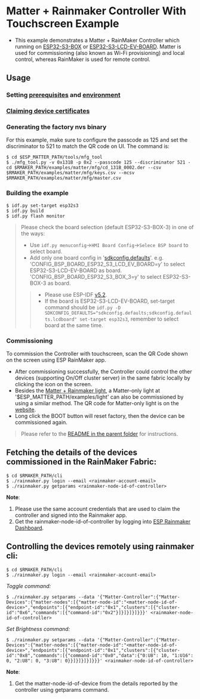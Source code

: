 # Matter + Rainmaker Controller With Touchscreen Example

- This example demonstrates a Matter + RainMaker Controller which running on [ESP32-S3-BOX](https://github.com/espressif/esp-box) or [ESP32-S3-LCD-EV-BOARD](https://github.com/espressif/esp-dev-kits/tree/master/esp32-s3-lcd-ev-board). Matter is used for commissioning (also known as Wi-Fi provisioning) and local control, whereas RainMaker is used for remote control.

## Usage

### Setting [prerequisites](../README.md#prerequisites) and [environment](../README.md#setting-up-the-environment)

### [Claiming device certificates](../README.md#claiming-device-certificates)

### Generating the factory nvs binary

For this example, make sure to configure the passcode as 125 and set the discriminator to 521 to match the QR code on UI. The command is:
```
$ cd $ESP_MATTER_PATH/tools/mfg_tool
$ ./mfg_tool.py -v 0x131B -p 0x2 --passcode 125 --discriminator 521 -cd $RMAKER_PATH/examples/matter/mfg/cd_131B_0002.der --csv $RMAKER_PATH/examples/matter/mfg/keys.csv --mcsv $RMAKER_PATH/examples/matter/mfg/master.csv
```

### Building the example

```
$ idf.py set-target esp32s3
$ idf.py build
$ idf.py flash monitor
```
> Please check the board selection (default ESP32-S3-BOX-3) in one of the ways:
> - Use `idf.py menuconfig`->`HMI Board Config`->`Selece BSP board` to select board.
> - Add only one board config in '[sdkconfig.defaults](matter_controller_with_touchscreen/sdkconfig.defaults)'. e.g. 'CONFIG_BSP_BOARD_ESP32_S3_LCD_EV_BOARD=y' to select ESP32-S3-LCD-EV-BOARD as board. 'CONFIG_BSP_BOARD_ESP32_S3_BOX_3=y' to select ESP32-S3-BOX-3 as board.
>> - Please use ESP-IDF [v5.2](https://github.com/espressif/esp-idf/tree/v5.2).
>> - If the board is ESP32-S3-LCD-EV-BOARD, set-target command should be `idf.py -D SDKCONFIG_DEFAULTS="sdkconfig.defaults;sdkconfig.defaults.lcdboard" set-target esp32s3`, remember to select board at the same time.

### Commissioning

To commission the Controller with touchscreen, scan the QR Code shown on the screen using ESP RainMaker app.
- After commissioning successfully, the Controller could control the other devices (supporting On/Off cluster server) in the same fabric locally by clicking the icon on the screen.
- Besides the [Matter + Rainmaker light](../matter_light/), a Matter-only light at '$ESP_MATTER_PATH/examples/light' can also be commissioned by using a similar method. The QR code for Matter-only light is on the [website](https://docs.espressif.com/projects/esp-matter/en/latest/esp32/developing.html#commissioning-and-control).
- Long click the BOOT button will reset factory, then the device can be commissioned again.

> Please refer to the [README in the parent folder](../README.md) for instructions.


## Fetching the details of the devices commissioned in the RainMaker Fabric:

```
$ cd $RMAKER_PATH/cli
$ ./rainmaker.py login --email <rainmaker-account-email>
$ ./rainmaker.py getparams <rainmaker-node-id-of-controller>
```
**Note**:
1) Please use the same account credentials that are used to claim the controller and signed into the Rainmaker app.
2) Get the rainmaker-node-id-of-controller by logging into [ESP Rainmaker Dashboard](https://dashboard.rainmaker.espressif.com/login).

## Controlling the devices remotely using rainmaker cli:

```
$ cd $RMAKER_PATH/cli
$ ./rainmaker.py login --email <rainmaker-account-email>
```
_Toggle command:_
```
$ ./rainmaker.py setparams --data '{"Matter-Controller":{"Matter-Devices":{"matter-nodes":[{"matter-node-id":"<matter-node-id-of-device>","endpoints":[{"endpoint-id":"0x1","clusters":[{"cluster-id":"0x6","commands":[{"command-id":"0x2"}]}]}]}]}}}' <rainmaker-node-id-of-controller>
```
_Set Brightness command:_
```
$ ./rainmaker.py setparams --data '{"Matter-Controller":{"Matter-Devices":{"matter-nodes":[{"matter-node-id":"<matter-node-id-of-device>","endpoints":[{"endpoint-id":"0x1","clusters":[{"cluster-id":"0x8","commands":[{"command-id":"0x0","data":{"0:U8": 10, "1:U16": 0, "2:U8": 0, "3:U8": 0}}]}]}]}]}}}' <rainmaker-node-id-of-controller>
```
**Note**:
1) Get the matter-node-id-of-device from the details reported by the controller using getparams command.
